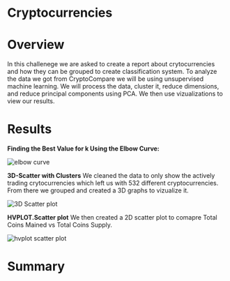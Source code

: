# Cryptocurrencies

# Overview

In this challenege we are asked to create a report about crytocurrencies and how they can be grouped to create classification system. To analyze the data we got from CryptoCompare we will be using unsupervised machine learning. We will process the data, cluster it, reduce dimensions, and reduce principal components using PCA. We then use vizualizations to view our results.


# Results

**Finding the Best Value for k Using the Elbow Curve:**

![elbow curve](https://user-images.githubusercontent.com/95899763/167338193-6f315081-7c2a-433a-a06c-f8a7dd273df3.PNG)

**3D-Scatter with Clusters**
We cleaned the data to only show the actively trading crytocurrencies which left us with 532 different cryptocurrencies.
From there we grouped and created a 3D graphs to vizualize it.

![3D Scatter plot](https://user-images.githubusercontent.com/95899763/167338242-e37e4f58-ee9f-42bc-af75-4910d63a08ba.PNG)


**HVPLOT.Scatter plot**
We then created a 2D scatter plot to comapre Total Coins Mained vs Total Coins Supply.

![hvplot scatter plot](https://user-images.githubusercontent.com/95899763/167338316-4f85bca6-3ef4-4fe2-986c-0c81d060ba12.PNG)

# Summary
